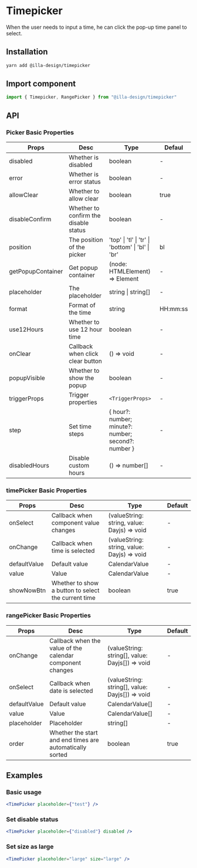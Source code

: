# Timepicker

When the user needs to input a time, he can click the pop-up time panel to select.

## Installation

```bash
yarn add @illa-design/timepicker
```

## Import component

```jsx
import { Timepicker, RangePicker } from "@illa-design/timepicker"
```

## API

### Picker Basic Properties

| Props             | Desc                                  | Type                                                | Defaul   |
| ----------------- | ------------------------------------- | --------------------------------------------------- | -------- |
| disabled          | Whether is disabled                   | boolean                                             | -        |
| error             | Whether is error status               | boolean                                             | -        |
| allowClear        | Whether to allow clear                | boolean                                             | true     |
| disableConfirm    | Whether to confirm the disable status | boolean                                             | -        |
| position          | The position of the picker            | 'top' \| 'tl' \| 'tr' \| 'bottom' \| 'bl' \| 'br'   | bl       |
| getPopupContainer | Get popup container                   | (node: HTMLElement) => Element                      | -        |
| placeholder       | The placeholder                       | string \| string[]                                  | -        |
| format            | Format of the time                    | string                                              | HH:mm:ss |
| use12Hours        | Whether to use 12 hour time           | boolean                                             | -        |
| onClear           | Callback when click clear button      | () => void                                          | -        |
| popupVisible      | Whether to show the popup             | boolean                                             | -        |
| triggerProps      | Trigger properties                    | `<TriggerProps>`                                    | -        |
| step              | Set time steps                        | { hour?: number; minute?: number; second?: number } | -        |
| disabledHours     | Disable custom hours                  | () => number[]                                      | -        |

### timePicker Basic Properties

| Props        | Desc                                                | Type                                        | Default |
| ------------ | --------------------------------------------------- | ------------------------------------------- | ------- |
| onSelect     | Callback when component value changes               | (valueString: string, value: Dayjs) => void | -       |
| onChange     | Callback when time is selected                      | (valueString: string, value: Dayjs) => void | -       |
| defaultValue | Default value                                       | CalendarValue                               | -       |
| value        | Value                                               | CalendarValue                               | -       |
| showNowBtn   | Whether to show a button to select the current time | boolean                                     | true    |

### rangePicker Basic Properties

| Props        | Desc                                                      | Type                                            | Default |
| ------------ | --------------------------------------------------------- | ----------------------------------------------- | ------- |
| onChange     | Callback when the value of the calendar component changes | (valueString: string[], value: Dayjs[]) => void | -       |
| onSelect     | Callback when date is selected                            | (valueString: string[], value: Dayjs[]) => void | -       |
| defaultValue | Default value                                             | CalendarValue[]                                 | -       |
| value        | Value                                                     | CalendarValue[]                                 | -       |
| placeholder  | Placeholder                                               | string[]                                        | -       |
| order        | Whether the start and end times are automatically sorted  | boolean                                         | true    |

## Examples

### Basic usage

```jsx
<TimePicker placeholder={"test"} />
```

### Set disable status

```jsx
<TimePicker placeholder={"disabled"} disabled />
```

### Set size as large

```jsx
<TimePicker placeholder="large" size="large" />
```
